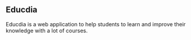 ## Educdia

Educdia is a web application to help students to learn and improve their knowledge with a lot of courses.